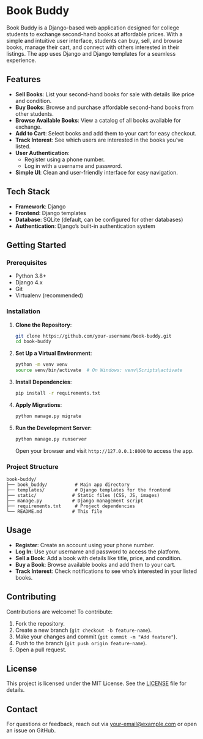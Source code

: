 # Book Buddy

Book Buddy is a Django-based web application designed for college students to exchange second-hand books at affordable prices. With a simple and intuitive user interface, students can buy, sell, and browse books, manage their cart, and connect with others interested in their listings. The app uses Django and Django templates for a seamless experience.

## Features
- **Sell Books**: List your second-hand books for sale with details like price and condition.
- **Buy Books**: Browse and purchase affordable second-hand books from other students.
- **Browse Available Books**: View a catalog of all books available for exchange.
- **Add to Cart**: Select books and add them to your cart for easy checkout.
- **Track Interest**: See which users are interested in the books you’ve listed.
- **User Authentication**:
  - Register using a phone number.
  - Log in with a username and password.
- **Simple UI**: Clean and user-friendly interface for easy navigation.

## Tech Stack
- **Framework**: Django
- **Frontend**: Django templates
- **Database**: SQLite (default, can be configured for other databases)
- **Authentication**: Django’s built-in authentication system

## Getting Started

### Prerequisites
- Python 3.8+
- Django 4.x
- Git
- Virtualenv (recommended)

### Installation
1. **Clone the Repository**:
   ```bash
   git clone https://github.com/your-username/book-buddy.git
   cd book-buddy
   ```

2. **Set Up a Virtual Environment**:
   ```bash
   python -m venv venv
   source venv/bin/activate  # On Windows: venv\Scripts\activate
   ```

3. **Install Dependencies**:
   ```bash
   pip install -r requirements.txt
   ```

4. **Apply Migrations**:
   ```bash
   python manage.py migrate
   ```

5. **Run the Development Server**:
   ```bash
   python manage.py runserver
   ```
   Open your browser and visit `http://127.0.0.1:8000` to access the app.

### Project Structure
```
book-buddy/
├── book_buddy/          # Main app directory
├── templates/           # Django templates for the frontend
├── static/             # Static files (CSS, JS, images)
├── manage.py           # Django management script
├── requirements.txt     # Project dependencies
└── README.md           # This file
```

## Usage
- **Register**: Create an account using your phone number.
- **Log In**: Use your username and password to access the platform.
- **Sell a Book**: Add a book with details like title, price, and condition.
- **Buy a Book**: Browse available books and add them to your cart.
- **Track Interest**: Check notifications to see who’s interested in your listed books.

## Contributing
Contributions are welcome! To contribute:
1. Fork the repository.
2. Create a new branch (`git checkout -b feature-name`).
3. Make your changes and commit (`git commit -m "Add feature"`).
4. Push to the branch (`git push origin feature-name`).
5. Open a pull request.

## License
This project is licensed under the MIT License. See the [LICENSE](LICENSE) file for details.

## Contact
For questions or feedback, reach out via [your-email@example.com](mailto:your-email@example.com) or open an issue on GitHub.